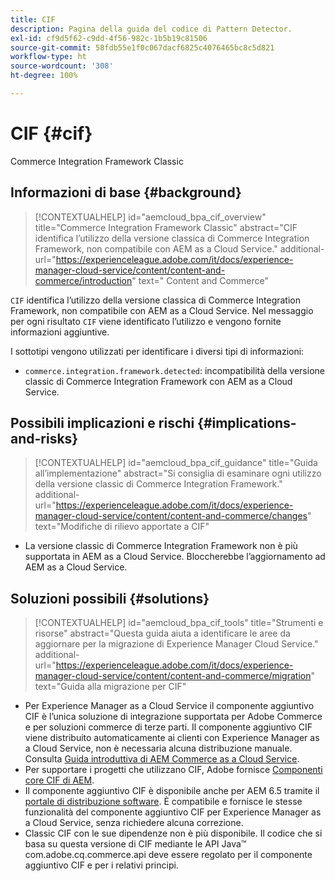 ```yaml
---
title: CIF
description: Pagina della guida del codice di Pattern Detector.
exl-id: cf9d5f62-c9dd-4f56-982c-1b5b19c81506
source-git-commit: 58fdb55e1f0c067dacf6825c4076465bc8c5d821
workflow-type: ht
source-wordcount: '308'
ht-degree: 100%

---
```


# CIF {#cif}

Commerce Integration Framework Classic

## Informazioni di base {#background}

>[!CONTEXTUALHELP]
>id="aemcloud_bpa_cif_overview"
>title="Commerce Integration Framework Classic"
>abstract="CIF identifica l’utilizzo della versione classica di Commerce Integration Framework, non compatibile con AEM as a Cloud Service."
>additional-url="https://experienceleague.adobe.com/it/docs/experience-manager-cloud-service/content/content-and-commerce/introduction" text=" Content and Commerce"

`CIF` identifica l’utilizzo della versione classica di Commerce Integration Framework, non compatibile con AEM as a Cloud Service. Nel messaggio per ogni risultato `CIF` viene identificato l’utilizzo e vengono fornite informazioni aggiuntive.

I sottotipi vengono utilizzati per identificare i diversi tipi di informazioni:

* `commerce.integration.framework.detected`: incompatibilità della versione classic di Commerce Integration Framework con AEM as a Cloud Service.


## Possibili implicazioni e rischi {#implications-and-risks}

>[!CONTEXTUALHELP]
>id="aemcloud_bpa_cif_guidance"
>title="Guida all’implementazione"
>abstract="Si consiglia di esaminare ogni utilizzo della versione classic di Commerce Integration Framework."
>additional-url="https://experienceleague.adobe.com/it/docs/experience-manager-cloud-service/content/content-and-commerce/changes" text="Modifiche di rilievo apportate a CIF"

* La versione classic di Commerce Integration Framework non è più supportata in AEM as a Cloud Service. Bloccherebbe l’aggiornamento ad AEM as a Cloud Service.

## Soluzioni possibili {#solutions}

>[!CONTEXTUALHELP]
>id="aemcloud_bpa_cif_tools"
>title="Strumenti e risorse"
>abstract="Questa guida aiuta a identificare le aree da aggiornare per la migrazione di Experience Manager Cloud Service."
>additional-url="https://experienceleague.adobe.com/it/docs/experience-manager-cloud-service/content/content-and-commerce/migration" text="Guida alla migrazione per CIF"

* Per Experience Manager as a Cloud Service il componente aggiuntivo CIF è l’unica soluzione di integrazione supportata per Adobe Commerce e per soluzioni commerce di terze parti. Il componente aggiuntivo CIF viene distribuito automaticamente ai clienti con Experience Manager as a Cloud Service, non è necessaria alcuna distribuzione manuale. Consulta [Guida introduttiva di AEM Commerce as a Cloud Service](https://experienceleague.adobe.com/it/docs/experience-manager-cloud-service/content/content-and-commerce/storefront/getting-started).
* Per supportare i progetti che utilizzano CIF, Adobe fornisce [Componenti core CIF di AEM](https://github.com/adobe/aem-core-cif-components).
* Il componente aggiuntivo CIF è disponibile anche per AEM 6.5 tramite il [portale di distribuzione software](https://experience.adobe.com/#/downloads/content/software-distribution/it/aem.html). È compatibile e fornisce le stesse funzionalità del componente aggiuntivo CIF per Experience Manager as a Cloud Service, senza richiedere alcuna correzione.
* Classic CIF con le sue dipendenze non è più disponibile. Il codice che si basa su questa versione di CIF mediante le API Java™ com.adobe.cq.commerce.api deve essere regolato per il componente aggiuntivo CIF e per i relativi principi.
